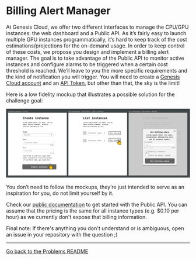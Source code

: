 # Billing Alert Manager
At Genesis Cloud, we offer two different interfaces to manage the CPU/GPU instances: the web dashboard and a Public API. As it’s fairly easy to launch multiple GPU instances programmatically, it’s hard to keep track of the cost estimations/projections for the on-demand usage. In order to keep control of these costs, we propose you design and implement a billing alert manager. The goal is to take advantage of the Public API to monitor active instances and configure alarms to be triggered when a certain cost threshold is reached. We’ll leave to you the more specific requirements and the kind of notification you will trigger. You will need to create a [Genesis Cloud account](https://gnsiscld.co/mokvno) and an [API Token](https://account.genesiscloud.com/dashboard/security), but other than that, the sky is the limit!

Here is a low fidelity mockup that illustrates a possible solution for the challenge goal:

![low fidelity mockup](assets/fs1_low_fidelity_mockup.png)

You don’t need to follow the mockups, they’re just intended to serve as an inspiration for you, do not limit yourself by it.

Check our [public documentation](https://developers.genesiscloud.com/) to get started with the Public API. You can assume that the pricing is the same for all instance types (e.g. $0.10 per hour) as we currently don't expose that billing information.

Final note: If there's anything you don't understand or is ambiguous, open an issue in your repository with the question ;)

---

[Go back to the Problems README](README.md)
